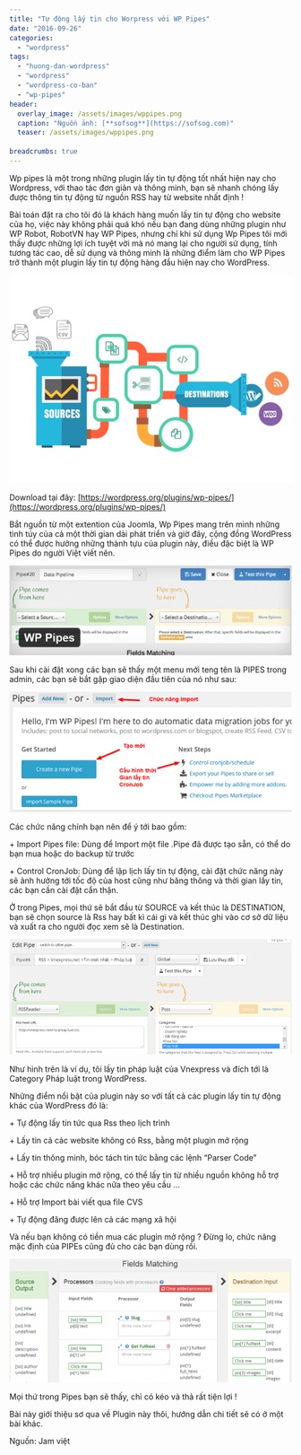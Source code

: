```yaml
---
title: "Tự động lấy tin cho Worpress với WP Pipes"
date: "2016-09-26"
categories: 
  - "wordpress"
tags: 
  - "huong-dan-wordpress"
  - "wordpress"
  - "wordpress-co-ban"
  - "wp-pipes"
header:
  overlay_image: /assets/images/wppipes.png
  caption: "Nguồn ảnh: [**sofsog**](https://sofsog.com)" 
  teaser: /assets/images/wppipes.png

breadcrumbs: true
---
```


Wp pipes là một trong những plugin lấy tin tự động tốt nhất hiện nay cho Wordpress, với thao tác đơn giản và thông minh, bạn sẽ nhanh chóng lấy được thông tin tự động từ nguồn RSS hay từ website nhất định !

Bài toán đặt ra cho tôi đó là khách hàng muốn lấy tin tự động cho website của họ, việc này không phải quá khó nếu bạn đang dùng những plugin như WP Robot, RobotVN hay WP Pipes, nhưng chỉ khi sử dụng Wp Pipes tôi mới thấy được những lợi ích tuyệt vời mà nó mang lại cho người sử dụng, tính tương tác cao, dễ sử dụng và thông minh là những điểm làm cho WP Pipes trở thành một plugin lấy tin tự động hàng đầu hiện nay cho WordPress.

![wppipes](/assets/images/wppipes.png)

Download tại đây: [https://wordpress.org/plugins/wp-pipes/](https://wordpress.org/plugins/wp-pipes/)

Bắt nguồn từ một extention của Joomla, Wp Pipes mang trên mình những tinh túy của cả một thời gian dài phát triển và giờ đây, cộng đồng WordPress có thể được hưởng những thành tựu của plugin này, điều đặc biệt là WP Pipes do người Việt viết nên.

![pipes-626x199-1](/assets/images/pipes-626x199-1.png)

Sau khi cài đặt xong các bạn sẽ thấy một menu mới teng tên là PIPES trong admin, các bạn sẽ bắt gặp giao diện đầu tiên của nó như sau:

![allpipes-626x267-2](/assets/images/allpipes-626x267-2.png)

Các chức năng chính bạn nên để ý tới bao gồm:

\+ Import Pipes file: Dùng để Import một file .Pipe đã được tạo sẵn, có thể do bạn mua hoặc do backup từ trước

\+ Control CronJob: Dùng để lập lịch lấy tin tự động, cài đặt chức năng này sẽ ảnh hưởng tới tốc độ của host cũng như băng thông và thời gian lấy tin, các bạn cần cài đặt cẩn thận.

Ở trong Pipes, mọi thứ sẽ bắt đầu từ SOURCE và kết thúc là DESTINATION, bạn sẽ chọn source là Rss hay bất kì cái gì và kết thúc ghi vào cơ sở dữ liệu và xuất ra cho người đọc xem sẽ là Destination.

![newpipes-3](/assets/images/newpipes-3.png)

Như hình trên là ví dụ, tôi lấy tin pháp luật của Vnexpress và đích tới là Category Pháp luật trong WordPress.

Những điểm nổi bật của plugin này so với tất cả các plugin lấy tin tự động khác của WordPress đó là:

\+ Tự động lấy tin tức qua Rss theo lịch trình

\+ Lấy tin cả các website không có Rss, bằng một plugin mở rộng

\+ Lấy tin thông minh, bóc tách tin tức bằng các lệnh “Parser Code”

\+ Hỗ trợ nhiều plugin mở rộng, có thể lấy tin từ nhiều nguồn không hỗ trợ hoặc các chức năng khác nữa theo yêu cầu …

\+ Hỗ trợ Import bài viết qua file CVS

\+ Tự động đăng được lên cả các mạng xã hội

Và nếu bạn không có tiền mua các plugin mở rộng ? Đừng lo, chức năng mặc định của PIPEs cũng đủ cho các bạn dùng rồi.

![pipes-click-move-626x273-4](/assets/images/pipes-click-move-626x273-4.png)

Mọi thứ trong Pipes bạn sẽ thấy, chỉ có kéo và thả rất tiện lợi !

Bài này giới thiệu sơ qua về Plugin này thôi, hướng dẫn chi tiết sẽ có ở một bài khác.

Nguồn: Jam việt
